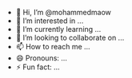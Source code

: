 - 👋 Hi, I’m @mohammedmaow
- 👀 I’m interested in ...
- 🌱 I’m currently learning ...
- 💞️ I’m looking to collaborate on ...
- 📫 How to reach me ...
- 😄 Pronouns: ...
- ⚡ Fun fact: ...

<!---
mohammedmaow/mohammedmaow is a ✨ special ✨ repository because its `README.md` (this file) appears on your GitHub profile.
You can click the Preview link to take a look at your changes.
--->
